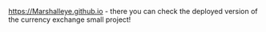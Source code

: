 https://Marshalleye.github.io  - there you can check the deployed version of the  currency exchange small project!


